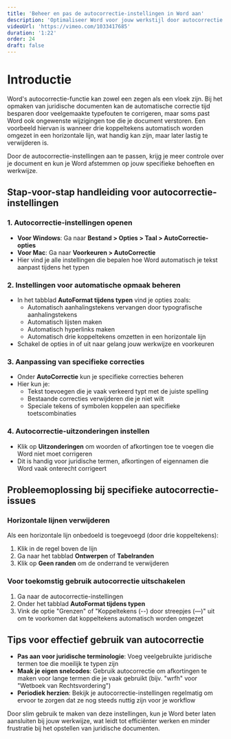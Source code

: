 ```yaml
---
title: 'Beheer en pas de autocorrectie-instellingen in Word aan'
description: 'Optimaliseer Word voor jouw werkstijl door autocorrectie naar wens in te stellen'
videoUrl: 'https://vimeo.com/1033417685'
duration: '1:22'
order: 24
draft: false
---
```


# Introductie

Word's autocorrectie-functie kan zowel een zegen als een vloek zijn. Bij het opmaken van juridische documenten kan de automatische correctie tijd besparen door veelgemaakte typefouten te corrigeren, maar soms past Word ook ongewenste wijzigingen toe die je document verstoren. Een voorbeeld hiervan is wanneer drie koppeltekens automatisch worden omgezet in een horizontale lijn, wat handig kan zijn, maar later lastig te verwijderen is.

Door de autocorrectie-instellingen aan te passen, krijg je meer controle over je document en kun je Word afstemmen op jouw specifieke behoeften en werkwijze.

## Stap-voor-stap handleiding voor autocorrectie-instellingen

### 1. Autocorrectie-instellingen openen
- **Voor Windows**: Ga naar **Bestand > Opties > Taal > AutoCorrectie-opties**
- **Voor Mac**: Ga naar **Voorkeuren > AutoCorrectie**
- Hier vind je alle instellingen die bepalen hoe Word automatisch je tekst aanpast tijdens het typen

### 2. Instellingen voor automatische opmaak beheren
- In het tabblad **AutoFormat tijdens typen** vind je opties zoals:
  - Automatisch aanhalingstekens vervangen door typografische aanhalingstekens
  - Automatisch lijsten maken
  - Automatisch hyperlinks maken
  - Automatisch drie koppeltekens omzetten in een horizontale lijn
- Schakel de opties in of uit naar gelang jouw werkwijze en voorkeuren

### 3. Aanpassing van specifieke correcties
- Onder **AutoCorrectie** kun je specifieke correcties beheren
- Hier kun je:
  - Tekst toevoegen die je vaak verkeerd typt met de juiste spelling
  - Bestaande correcties verwijderen die je niet wilt
  - Speciale tekens of symbolen koppelen aan specifieke toetscombinaties

### 4. Autocorrectie-uitzonderingen instellen
- Klik op **Uitzonderingen** om woorden of afkortingen toe te voegen die Word niet moet corrigeren
- Dit is handig voor juridische termen, afkortingen of eigennamen die Word vaak onterecht corrigeert

## Probleemoplossing bij specifieke autocorrectie-issues

### Horizontale lijnen verwijderen
Als een horizontale lijn onbedoeld is toegevoegd (door drie koppeltekens):
1. Klik in de regel boven de lijn
2. Ga naar het tabblad **Ontwerpen** of **Tabelranden**
3. Klik op **Geen randen** om de onderrand te verwijderen

### Voor toekomstig gebruik autocorrectie uitschakelen
1. Ga naar de autocorrectie-instellingen
2. Onder het tabblad **AutoFormat tijdens typen**
3. Vink de optie "Grenzen" of "Koppeltekens (--) door streepjes (—)" uit om te voorkomen dat koppeltekens automatisch worden omgezet

## Tips voor effectief gebruik van autocorrectie

- **Pas aan voor juridische terminologie**: Voeg veelgebruikte juridische termen toe die moeilijk te typen zijn
- **Maak je eigen snelcodes**: Gebruik autocorrectie om afkortingen te maken voor lange termen die je vaak gebruikt (bijv. "wrfh" voor "Wetboek van Rechtsvordering")
- **Periodiek herzien**: Bekijk je autocorrectie-instellingen regelmatig om ervoor te zorgen dat ze nog steeds nuttig zijn voor je workflow

Door slim gebruik te maken van deze instellingen, kun je Word beter laten aansluiten bij jouw werkwijze, wat leidt tot efficiënter werken en minder frustratie bij het opstellen van juridische documenten.